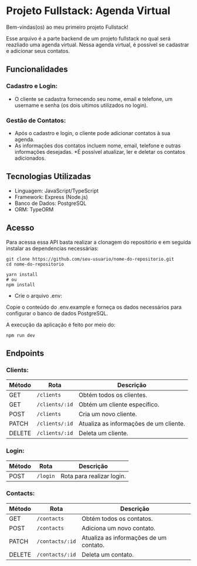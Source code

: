 
# Projeto Fullstack: Agenda Virtual

Bem-vindas(os) ao meu primeiro projeto Fullstack!

Esse arquivo é a parte backend de um projeto fullstack no qual será reazliado uma agenda virtual. Nessa agenda virtual, é possível se cadastrar e adicionar seus contatos.


## Funcionalidades
 ### Cadastro e Login:

* O cliente se cadastra fornecendo seu nome, email e telefone, um username e senha (os dois ultimos utilizados no login).


### Gestão de Contatos:

* Após o cadastro e login, o cliente pode adicionar contatos à sua agenda.
* As informações dos contatos incluem nome, email, telefone e outras informações desejadas.
*É possível atualizar, ler e deletar os contatos adicionados.


## Tecnologias Utilizadas
* Linguagem: JavaScript/TypeScript
* Framework: Express (Node.js)
* Banco de Dados: PostgreSQL
* ORM: TypeORM

## Acesso
Para acessa essa API basta realizar a clonagem do repositório e em seguida instalar as dependencias necessárias:

```
git clone https://github.com/seu-usuario/nome-do-repositorio.git
cd nome-do-repositorio
```

```
yarn install
# ou
npm install
```

* Crie o arquivo .env:

Copie o conteúdo do .env.example e forneça os dados necessários para configurar o banco de dados PostgreSQL.



A execução da aplicação é feito por meio do:
```
npm run dev
```



## Endpoints

### Clients:

| Método | Rota                 | Descrição                              |
| ------ | -------------------- | -------------------------------------- |
| GET    | `/clients`           | Obtém todos os clientes.               |
| GET    | `/clients/:id`       | Obtém um cliente específico.           |
| POST   | `/clients`           | Cria um novo cliente.                  |
| PATCH  | `/clients/:id`       | Atualiza as informações de um cliente. |
| DELETE | `/clients/:id`       | Deleta um cliente.                     |



### Login:

| Método | Rota           | Descrição                      |
| ------ | -------------- | ------------------------------ |
| POST   | `/login`       | Rota para realizar login.      |


### Contacts:

| Método | Rota                 | Descrição                              |
| ------ | -------------------- | -------------------------------------- |
| GET    | `/contacts`          | Obtém todos os contatos.               |
| POST   | `/contacts`          | Adiciona um novo contato.              |
| PATCH  | `/contacts/:id`      | Atualiza as informações de um contato. |
| DELETE | `/contacts/:id`      | Deleta um contato.                     |